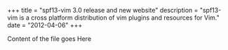 +++
title = "spf13-vim 3.0 release and new website"
description = "spf13-vim is a cross platform distribution of vim plugins and resources for Vim."
date = "2012-04-06"
+++

Content of the file goes Here
